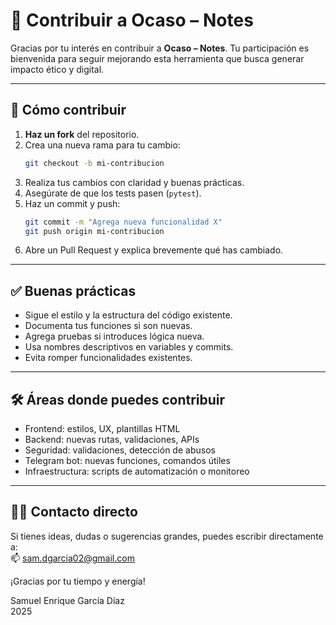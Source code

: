 # 🤝 Contribuir a Ocaso – Notes

Gracias por tu interés en contribuir a **Ocaso – Notes**. Tu participación es bienvenida para seguir mejorando esta herramienta que busca generar impacto ético y digital.

---

## 🚀 Cómo contribuir

1. **Haz un fork** del repositorio.
2. Crea una nueva rama para tu cambio:
   ```bash
   git checkout -b mi-contribucion
   ```
3. Realiza tus cambios con claridad y buenas prácticas.
4. Asegúrate de que los tests pasen (`pytest`).
5. Haz un commit y push:
   ```bash
   git commit -m "Agrega nueva funcionalidad X"
   git push origin mi-contribucion
   ```
6. Abre un Pull Request y explica brevemente qué has cambiado.

---

## ✅ Buenas prácticas

- Sigue el estilo y la estructura del código existente.
- Documenta tus funciones si son nuevas.
- Agrega pruebas si introduces lógica nueva.
- Usa nombres descriptivos en variables y commits.
- Evita romper funcionalidades existentes.

---

## 🛠️ Áreas donde puedes contribuir

- Frontend: estilos, UX, plantillas HTML
- Backend: nuevas rutas, validaciones, APIs
- Seguridad: validaciones, detección de abusos
- Telegram bot: nuevas funciones, comandos útiles
- Infraestructura: scripts de automatización o monitoreo

---

## 🧑‍💻 Contacto directo

Si tienes ideas, dudas o sugerencias grandes, puedes escribir directamente a:  
📫 [sam.dgarcia02@gmail.com](mailto:sam.dgarcia02@gmail.com)

¡Gracias por tu tiempo y energía!

Samuel Enrique García Díaz  
2025
